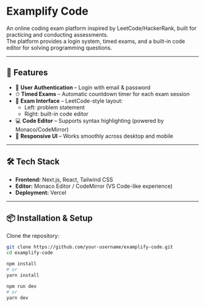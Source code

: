# Examplify Code

An online coding exam platform inspired by LeetCode/HackerRank, built for practicing and conducting assessments.  
The platform provides a login system, timed exams, and a built-in code editor for solving programming questions.

---

## 🚀 Features

- 🔐 **User Authentication** – Login with email & password  
- ⏱ **Timed Exams** – Automatic countdown timer for each exam session  
- 📝 **Exam Interface** – LeetCode-style layout:
  - Left: problem statement
  - Right: built-in code editor
- 💻 **Code Editor** – Supports syntax highlighting (powered by Monaco/CodeMirror)  
- 📱 **Responsive UI** – Works smoothly across desktop and mobile  

---

## 🛠️ Tech Stack

- **Frontend:** Next.js, React, Tailwind CSS  
- **Editor:** Monaco Editor / CodeMirror (VS Code-like experience)  
- **Deployment:** Vercel  

---

## 📦 Installation & Setup

Clone the repository:

```bash
git clone https://github.com/your-username/examplify-code.git
cd examplify-code

npm install
# or
yarn install

npm run dev
# or
yarn dev
